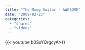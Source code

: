 ```yaml
---
title: "The Moog Guitar - AWESOME"
date: "2009-02-23"
categories:
  - "shares"
  - "videos"
---
```


<div style="width: 70vw;">{{< youtube b3SsYQrgcyA>}}</div>
